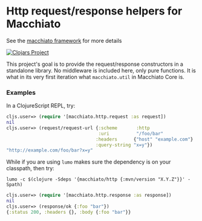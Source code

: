 # Http request/response helpers for Macchiato

See the [macchiato framework](https://github.com/macchiato-framework) for more details

[![Clojars Project](https://img.shields.io/clojars/v/macchiato/http.svg)](https://clojars.org/macchiato/http)

This project's goal is to provide the request/response constructors in a standalone library. No middleware is included here, only pure functions.
It is what in its very first iteration what `macchiato.util` in Macchiato Core is.

### Examples

In a ClojureScript REPL, try:

```clojure
cljs.user=> (require '[macchiato.http.request :as request])
nil
cljs.user=> (request/request-url {:scheme       :http
                                  :uri          "/foo/bar"
                                 :headers      {"host" "example.com"}
                                 :query-string "x=y"})
"http://example.com/foo/bar?x=y"
```

While if you are using `lumo` makes sure the dependency is on your classpath, then try:

```shell
lumo -c $(clojure -Sdeps '{macchiato/http {:mvn/version "X.Y.Z"}}' -Spath)
```

```clojure
cljs.user=> (require '[macchiato.http.response :as response])
nil
cljs.user=> (response/ok {:foo "bar"})
{:status 200, :headers {}, :body {:foo "bar"}}
```

